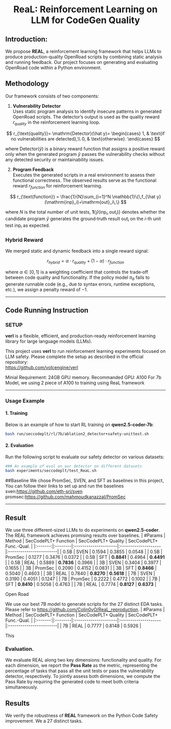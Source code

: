 <h1 style="text-align: center;">ReaL: Reinforcement Learning on LLM for CodeGen Quality</h1>


## Introduction:

We propose **REAL**, a reinforcement learning framework that helps LLMs to produce production-quality OpenRoad scripts by combining static analysis and running feedback. Our project focuses on generating and evaluating OpenRoad code within a Python environment.

## Methodology

Our framework consists of two components:

1. **Vulnerability Detector**  
   Uses static program analysis to identify insecure patterns in generated OpenRoad scripts. The detector’s output is used as the quality reward $r_{quality}$ in the reinforcement learning loop.

$$
r_{\text{quality}}= \mathrm{Detector}(\hat y)=
\begin{cases}
1, & \text{if no vulnerabilities are detected},\\
0, & \text{otherwise}.
\end{cases}
$$

   where $\mathrm{Detector}(\hat{y})$ is a binary reward function that assigns a positive reward only when the generated program $\hat{y}$ passes the vulnerability checks without any detected security or maintainability issues.


2. **Program Feedback**  
   Executes the generated scripts in a real environment to assess their functional correctness. The observed results serve as the functional reward $r_{function}$ for reinforcement learning.
   
$$
r_{\text{function}}
= \frac{1}{N}\sum_{i=1}^N \mathbb{1}\{\,f_{\hat y}(\mathrm{inp}_i)=\mathrm{out}_i\,\}
$$   

where $N$ is the total number of unit tests, $\mathbf{1}\{\hat{y}(\mathrm{inp}_i,\mathrm{out}_i)\}$ denotes whether the candidate program $\hat{y}$ generates the ground‐truth result $\mathrm{out}_i$ on the $i$-th unit test $\mathrm{inp}_i$ as expected.

### Hybrid Reward

We merged static and dynamic feedback into a single reward signal:

$$
r_{hybrid} = \alpha \cdot r_{quality}+ (1 - \alpha) \cdot r_{function}
$$

where $\alpha \in [0,1]$ is a weighting coefficient that controls the trade‐off between code quality and functionality. If the policy model $\pi_{\theta}$ fails to generate runnable code (e.g., due to syntax errors, runtime exceptions, etc.), we assign a penalty reward of $-1$.

---
## Code Running Instruction
### SETUP

**verl** is a flexible, efficient, and production-ready reinforcement learning library for large language models (LLMs).

This project uses **verl** to run reinforcement learning experiments focused on LLM safety. Please complete the setup as described in the official repository:  
https://github.com/volcengine/verl

Minial Requirement: 24GB GPU memory.
Recommanded GPU: A100 
For 7b Model, we using 2 piece of A100 to training using ReaL framework

---

### Usage Example

#### 1. Training

Below is an example of how to start RL training on **qwen2.5-coder-7b**:

```bash
bash run/seccodeplt/rl/7b/ablation2_detector+safety-unittest.sh
```
#### 2. Evaluation

Run the following script to evaluate our safety detector on various datasets:
```bash
### An example of eval on our detector on different datasets
bash experiments/seccodeplt/test_ReaL.sh
```
##Baseline
We chose PromSec, SVEN, and SFT as baselines in this project, You can follow their links to set up and run the baselines
sven:https://github.com/eth-sri/sven
promsec:https://github.com/mahmoudkanazzal/PromSec

---
## Result
We use three different-sized LLMs to do experiments on **qwen2.5-coder**. The REAL framework achieves promising results over baselines. 
| #Params | Method  | SecCodePLT+ Function | SecCodePLT+ Quality | SecCodePLT+ Func.-Qual. |
|:-------:|:--------|:---------------------|:--------------------|:------------------------|
| 0.5B    | SVEN    | 0.1594               | 0.3855              | 0.0548                  |
| 0.5B    | PromSec | 0.1277               | 0.3476              | 0.0372                  |
| 0.5B    | SFT     | **0.8841**           | 0.4964              | **0.4491**              |
| 0.5B    | REAL    | 0.5889               | **0.7836**          | 0.3966                  |
| 3B      | SVEN    | 0.3404               | 0.3977              | 0.1655                  |
| 3B      | PromSec | 0.2090               | 0.4152              | 0.0831                  |
| 3B      | SFT     | **0.8466**           | 0.5040              | 0.4603                  |
| 3B      | REAL    | 0.7840               | **0.8270**          | **0.5618**              |
| 7B      | SVEN    | 0.3190               | 0.4051              | 0.1247                  |
| 7B      | PromSec | 0.2222               | 0.4772              | 0.1002                  |
| 7B      | SFT     | **0.8410**           | 0.5058              | 0.4763                  |
| 7B      | REAL    | 0.7774               | **0.8127**          | **0.6373**              |


Open Road


We use our best 7B model to generate scripts for the 27 distinct EDA tasks. 
Please refer to https://github.com/Colin0vO/ReaL_reproduction.
| #Params | Method  | SecCodePLT+ Function | SecCodePLT+ Quality | SecCodePLT+ Func.-Qual. |
|:-------:|:--------|:---------------------|:--------------------|:------------------------|
| 7B      | REAL    | 0.7777               | 0.8148              | 0.5926                  |

This 
### Evaluation. 
We evaluate REAL along two key dimensions: functionality and quality. For each
dimension, we report the **Pass Rate** as the metric, representing the percentage of tasks that pass all
the unit tests or pass the vulnerability detector, respectively. To jointly assess both dimensions, we
compute the Pass Rate by requiring the generated code to meet both criteria simultaneously.

## Results
We verify the robustness of **REAL** framework on the Python Code Safety improvement. We a 27 distinct tasks.
